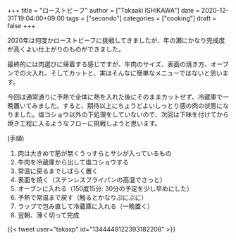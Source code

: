 +++
title = "ローストビーフ"
author = ["Takaaki ISHIKAWA"]
date = 2020-12-31T19:04:00+09:00
tags = ["secondo"]
categories = ["cooking"]
draft = false
+++

2020年は何度かローストビーフに挑戦してきましたが、年の瀬にかなり完成度が高くよい仕上がりのものができました。  

最終的には肉選びに帰着する感じですが、牛肉のサイズ、表面の焼き方、オーブンでの火入れ、そしてカットと、実はそんなに簡単なメニューではないと思います。  

今回は通常通りに予熱で全体に熱を入れた後にそのままカットせず、冷蔵庫で一晩置いてみました。すると、期待以上にちょうどよいしっとり感の肉の状態になりました。塩コショウ以外の下処理をしていないので、次回は下味を付けてから焼き工程に入るようなフローに挑戦しようと思います。  

(手順)  

1.  肉は大きめで筋が無くうっすらとサシが入っているもの
2.  牛肉を冷蔵庫から出して塩コショウする
3.  常温に戻るまでしばらく置く
4.  表面を焼く（ステンレスフライパンの高温でさっと）
5.  オーブンに入れる（150度15分: 30分の予定を少し早めにした）
6.  予熱で常温まで戻す（触るとかなりぷにぷに）
7.  ラップで包み直して冷蔵庫に入れる（一晩置く）
8.  翌朝、薄く切って完成

{{< tweet user="takaxp" id="1344449122393182208" >}}